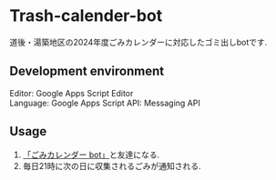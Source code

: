 # Trash-calender-bot

道後・湯築地区の2024年度ごみカレンダーに対応したゴミ出しbotです. 

## Development environment

Editor: Google Apps Script Editor  
Language: Google Apps Script
API: Messaging API

## Usage

1. [「ごみカレンダー bot」](https://lin.ee/ZzunDWa)と友達になる.
2. 毎日21時に次の日に収集されるごみが通知される. 
